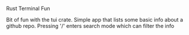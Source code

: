 Rust Terminal Fun

Bit of fun with the tui crate. Simple app that lists some basic info about a github repo. Pressing '/' enters search mode which can filter the info
